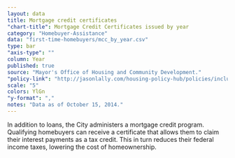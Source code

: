 ```yaml
---
layout: data
title: Mortgage credit certificates
"chart-title": Mortgage Credit Certificates issued by year
category: "Homebuyer-Assistance"
data: "first-time-homebuyers/mcc_by_year.csv"
type: bar
"axis-type": ""
column: Year
published: true
source: "Mayor's Office of Housing and Community Development."
"policy-link": "http://jasonlally.com/housing-policy-hub/policies/inclusionary-housing/"
scale: "5"
colors: YlGn
"y-format": ","
notes: "Data as of October 15, 2014."
---
```


In addition to loans, the City administers a mortgage credit program. Qualifying homebuyers can receive a certificate that allows them to claim their interest payments as a tax credit. This in turn reduces their federal income taxes, lowering the cost of homeownership.